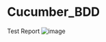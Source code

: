# Cucumber_BDD

Test Report 
![image](https://github.com/Covlea-Pop/Cucumber_BDD/assets/88286027/c5062931-39c7-4276-a733-ca3e6f82b8cb)
